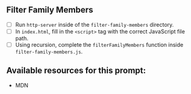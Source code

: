 ## Filter Family Members

* [ ] Run `http-server` inside of the `filter-family-members` directory.
* [ ] In `index.html`, fill in the `<script>` tag with the correct JavaScript file path.
* [ ] Using recursion, complete the `filterFamilyMembers` function inside `filter-family-members.js`.

## Available resources for this prompt:
* MDN
